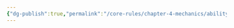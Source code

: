 ```yaml
---
{"dg-publish":true,"permalink":"/core-rules/chapter-4-mechanics/ability-check-combinations/insight-insight/"}
---
```


